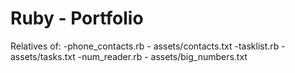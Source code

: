# Ruby - Portfolio
Relatives of:
-phone_contacts.rb - assets/contacts.txt
-tasklist.rb - assets/tasks.txt
-num_reader.rb - assets/big_numbers.txt

